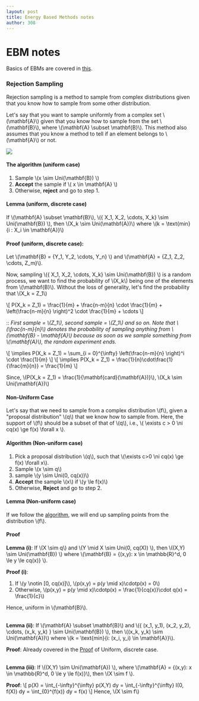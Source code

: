 ```yaml
---
layout: post
title: Energy Based Methods notes
author: 308
---
```


# EBM notes
Basics of EBMs are covered in [this](EBMs.pdf). 

### Rejection Sampling
Rejection sampling is a method to sample from complex distributions given that you know how to sample from some other distribution. 

Let's say that you want to sample uniformly from a complex set \\(\mathbf{A}\\) given that you know how to sample from the set  \\(\mathbf{B}\\), where \\(\mathbf{A} \subset \mathbf{B}\\). This method also assumes that you know a method to tell if an element belongs to \\(\mathbf{A}\\) or not.

![](https://i.imgur.com/FOGcQRV.png)

#### The algorithm (uniform case)
1. Sample \\(x \sim Uni(\mathbf{B}) \\)
2. **Accept** the sample if \\( x \in \mathbf{A} \\)
3.  Otherwise, **reject** and go to step 1. 

#### Lemma (uniform, discrete case)
If \\(\mathbf{A} \subset \mathbf{B}\\), \\(\{ X_1, X_2, \cdots, X_k\} \sim Uni(\mathbf{B}) \\), then \\(X_k \sim Uni(\mathbf{A})\\) where \\(k = \text{min}\{i : X_i \in \mathbf{A}\}\\)

#### Proof (uniform, discrete case):
Let \\(\mathbf{B} = \{Y_1, Y_2, \cdots, Y_n\} \\) and \\(\mathbf{A} = \{Z_1, Z_2, \cdots, Z_m\}\\).

Now, sampling \\(\{ X_1, X_2, \cdots, X_k\} \sim Uni(\mathbf{B}) \\) is a random process, we want to find the probability of \\(X_k\\) being one of the elements from \\(\mathbf{B}\\). Without the loss of generality, let's find the probability that \\(X_k = Z_1\\)

\\[
    P(X_k = Z_1) = \frac{1}{m} + \frac{n-m}{n} \cdot \frac{1}{m} + \left(\frac{n-m}{n} \right)^2  \cdot \frac{1}{m} + \cdots 
\\]

:: *First sample = \\(Z_1\\), second sample = \\(Z_1\\) and so on. Note that \\(\frac{n-m}{n}\\) denotes the probability of sampling anything from \\(\mathbf{B} - \mathbf{A}\\) because as soon as we sample something from \\(\mathbf{A}\\), the random experiment ends.*

\\[
    \implies P(X_k = Z_1) = \sum_{i = 0}^{\infty} \left(\frac{n-m}{n} \right)^i  \cdot \frac{1}{m}
\\]
\\[
    \implies P(X_k = Z_1) = \frac{1}{n}\cdot\frac{1}{\frac{m}{n}} = \frac{1}{m}
\\]

Since, \\(P(X_k = Z_1) = \frac{1}{\mathbf{card}(\mathbf{A})}\\), \\(X_k \sim Uni(\mathbf{A})\\)


#### Non-Uniform Case

Let's say that we need to sample from a complex distribution \\(f\\), given a "proposal distribution" \\(q\\) that we know how to sample from. Here, the support of \\(f\\) should be a subset of that of \\(q\\), i.e., \\( \exists c > 0 \ni cq(x) \ge f(x) \forall x \\).

#### Algorithm (Non-uniform case)
1. Pick a proposal distribution \\(q\\), such that \\(\exists c>0 \ni cq(x) \ge f(x) \forall x\\).
2. Sample \\(x \sim q\\)
3. sample \\(y \sim Uni(0, cq(x))\\)
4. **Accept** the sample \\(x\\) if \\(y \le f(x)\\)
5. Otherwise, **Reject** and go to step 2.

#### Lemma (Non-uniform case)
If we follow the [algorithm](#algorithm-non-uniform-case), we will end up sampling points from the distribution \\(f\\).

#### Proof

**Lemma (i)**: If \\(X \sim q\\) and \\(Y \mid X \sim Uni(0, cq(X)) \\), then \\((X,Y) \sim Uni(\mathbf{B}) \\) where \\(\mathbf{B} = \{(x,y): x \in \mathbb{R}^d, 0 \le y \le cq(x)\} \\).

**Proof (i)**:
1. If \\(y \notin [0, cq(x)]\\), \\(p(x,y) = p(y \mid x)\cdotp(x) = 0\\)
2. Otherwise, \\(p(x,y) = p(y \mid x)\cdotp(x) = \frac{1}{cq(x)}\cdot q(x) = \frac{1}{c}\\)

Hence, uniform in \\(\mathbf{B}\\).

\
**Lemma (ii)**: If \\(\mathbf{A} \subset \mathbf{B}\\) and \\(\{ (x_1, y_1), (x_2, y_2), \cdots, (x_k, y_k) \} \sim Uni(\mathbf{B}) \\), then \\((x_k, y_k) \sim Uni(\mathbf{A})\\) where \\(k = \text{min}\{i: (x_i, y_i) \in \mathbf{A}\}\\).

**Proof**: 
Already covered in the [Proof](#proof-uniform-discrete-case) of Uniform, discrete case.

\
**Lemma (iii)**: If \\((X,Y) \sim Uni(\mathbf{A}) \\), where \\(\mathbf{A} = \{(x,y): x \in \mathbb{R}^d, 0 \le y \le f(x)\}\\), then \\(X \sim f \\).

**Proof**:
\\[
    p(X) = \int_{-\infty}^{\infty} p(X,Y) dy = \int_{-\infty}^{\infty} I(0, f(X)) dy = \int_{0}^{f(x)} dy = f(x)
\\]
Hence, \\(X \sim f\\)